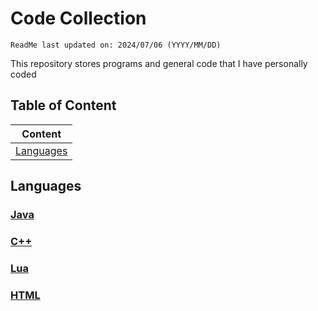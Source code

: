 # Code Collection
`ReadMe last updated on: 2024/07/06 (YYYY/MM/DD)`

This repository stores programs and general code that I have personally coded

## Table of Content
| Content                                           |
| ---                                               |
| [Languages](#content-language)                    |

## <p id="content-language">Languages</p>
### [Java][directorylink-java]
### [C++][directorylink-cpp]
### [Lua][directorylink-lua]
### [HTML][directorylink-html]





<!--directory links-->
[directorylink-java]: ./Java/README.md
[directorylink-cpp]: ./Cpp/
[directorylink-lua]: ./Lua/
[directorylink-html]: ./HTML/